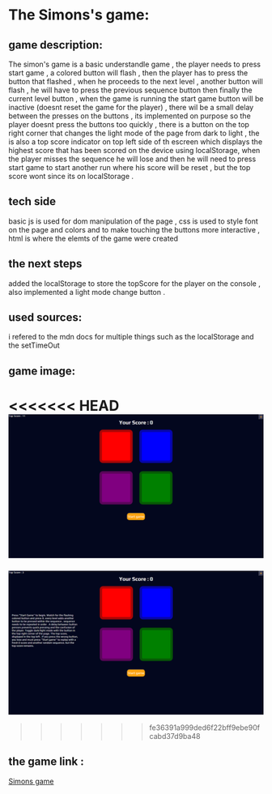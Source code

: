 # The Simons's game:

## game description:

The simon's game is a basic understandle game , the player needs to press start game , a colored button will flash , then the player has to press the button that flashed , when he proceeds to the next level , another button will flash , he will have to press the previous sequence button then finally the current level button , when the game is running the start game button will be inactive (doesnt reset the game for the player) , there wil be a small delay between the presses on the buttons , its implemented on purpose so the player doesnt press the buttons too quickly , there is a button on the top right corner that changes the light mode of the page from dark to light , the is also a top score indicator on top left side of th escreen which displays the highest score that has been scored on the device using localStorage, when the player misses the sequence he will lose and then he will need to press start game to start another run where his score will be reset , but the top score wont since its on localStorage .

## tech side

basic js is used for dom manipulation of the page , css is used to style font on the page and colors and to make touching the buttons more interactive , html is where the elemts of the game were created

## the next steps

added the localStorage to store the topScore for the player on the console , also implemented a light mode change button .

## used sources:

i refered to the mdn docs for multiple things such as the localStorage and the setTimeOut

## game image:

<<<<<<< HEAD
![the game](<./Screenshot%20(121).png>)
=======
![the game](<./Screenshot (123).png>)
>>>>>>> fe36391a999ded6f22bff9ebe90fcabd37d9ba48

## the game link :

[Simons game](https://mujtabasultan.github.io/Simons-game/)

